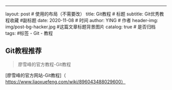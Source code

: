 ---
layout:     post   				    # 使用的布局（不需要改）
title:      Git教程 				# 标题 
subtitle:   Git优秀教程收藏 #副标题
date:       2020-11-08 				# 时间
author:     YING 						# 作者
header-img: img/post-bg-hacker.jpg 	#这篇文章标题背景图片
catalog: true 						# 是否归档
tags:								#标签
    - Git
    - 教程

## Git教程推荐
> 廖雪峰的官方教程-Git教程
> 

[廖雪峰的官方网站-Git教程]（ https://www.liaoxuefeng.com/wiki/896043488029600）